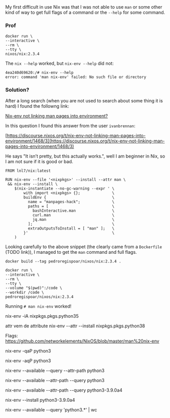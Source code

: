 ##


My first difficult in use Nix was that I was not able to use `man` or some other kind of way to get full
flags of a command or the `--help` for some command.

### Prof 

```
docker run \
--interactive \
--rm \
--tty \
nixos/nix:2.3.4
```


The `nix --help` worked, but `nix-env --help` did not:

```
4ea240d69620:/# nix-env --help
error: command 'man nix-env' failed: No such file or directory
```


### Solution?

After a long search (when you are not used to search about some thing it is hard) I found the followng link:


[Nix-env not linking man pages into environment?](https://discourse.nixos.org/t/nix-env-not-linking-man-pages-into-environment/1468)


In this question I found this answer from the user `ivanbrennan`:

[https://discourse.nixos.org/t/nix-env-not-linking-man-pages-into-environment/1468/3](https://discourse.nixos.org/t/nix-env-not-linking-man-pages-into-environment/1468/3)

He says "It isn’t pretty, but this actually works.", well I am beginner in Nix, so I am not sure if it is good or bad.  
```buildoutcfg
FROM lnl7/nix:latest

RUN nix-env --file '<nixpkgs>' --install --attr man \
 && nix-env --install \
    $(nix-instantiate --no-gc-warning --expr ' \
        with import <nixpkgs> {};              \
        buildEnv {                             \
          name = "manpages-hack";              \
          paths = [                            \
            bashInteractive.man                \
            curl.man                           \
            jq.man                             \
          ];                                   \
          extraOutputsToInstall = [ "man" ];   \
        }'                                     \
    )
```

Looking carefully to the above snippet (the clearly came from a `Dockerfile` (TODO link)), I managed to get 
the `man` command and full flags.  

`docker build --tag pedroregispoar/nixos/nix:2.3.4 .`

```
docker run \
--interactive \
--rm \
--tty \
--volume "$(pwd)":/code \
--workdir /code \
pedroregispoar/nixos/nix:2.3.4 
```


Running `# man nix-env` worked!







nix-env -iA nixpkgs.pkgs.python35

attr vem de attribute
nix-env --attr --install nixpkgs.pkgs.python38


Flags:
https://github.com/networkelements/NixOS/blob/master/man%20nix-env


nix-env -qaP python3

nix-env -aqP python3

nix-env --available --query --attr-path python3

nix-env --available --attr-path --query python3

nix-env --available --attr-path --query python3-3.9.0a4


nix-env --install python3-3.9.0a4


nix-env --available --query 'python3.*' | wc
